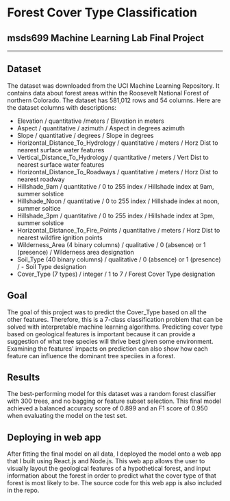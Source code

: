 # **Forest Cover Type Classification**
msds699 Machine Learning Lab Final Project
---
---
## Dataset
The dataset was downloaded from the UCI Machine Learning Repository. It contains data about forest areas within the Roosevelt National Forest of northern Colorado. The dataset has 581,012 rows and 54 columns. Here are the dataset columns with descriptions:
- Elevation / quantitative /meters / Elevation in meters
- Aspect / quantitative / azimuth / Aspect in degrees azimuth
- Slope / quantitative / degrees / Slope in degrees
- Horizontal_Distance_To_Hydrology / quantitative / meters / Horz Dist to nearest surface water features
- Vertical_Distance_To_Hydrology / quantitative / meters / Vert Dist to nearest surface water features
- Horizontal_Distance_To_Roadways / quantitative / meters / Horz Dist to nearest roadway
- Hillshade_9am / quantitative / 0 to 255 index / Hillshade index at 9am, summer solstice
- Hillshade_Noon / quantitative / 0 to 255 index / Hillshade index at noon, summer soltice
- Hillshade_3pm / quantitative / 0 to 255 index / Hillshade index at 3pm, summer solstice
- Horizontal_Distance_To_Fire_Points / quantitative / meters / Horz Dist to nearest wildfire ignition points
- Wilderness_Area (4 binary columns) / qualitative / 0 (absence) or 1 (presence) / Wilderness area designation
- Soil_Type (40 binary columns) / qualitative / 0 (absence) or 1 (presence) / - Soil Type designation
- Cover_Type (7 types) / integer / 1 to 7 / Forest Cover Type designation

## Goal
The goal of this project was to predict the Cover_Type based on all the other features. Therefore, this is a 7-class classification problem that can be solved with interpretable machine learning algorithms. Predicting cover type based on geological features is important because it can provide a suggestion of what tree species will thrive best given some environment. Examining the features' impacts on prediction can also show how each feature can influence the dominant tree speciies in a forest.

## Results
The best-performing model for this dataset was a random forest classifier with 300 trees, and no bagging or feature subset selection. This final model achieved a balanced accuracy score of 0.899 and an F1 score of 0.950 when evaluating the model on the test set. 

## Deploying in web app
After fitting the final model on all data, I deployed the model onto a web app that I built using React.js and Node.js. This web app allows the user to visually layout the geological features of a hypothetical forest, and input information about the forest in order to predict what the cover type of that forest is most likely to be. The source code for this web app is also included in the repo.